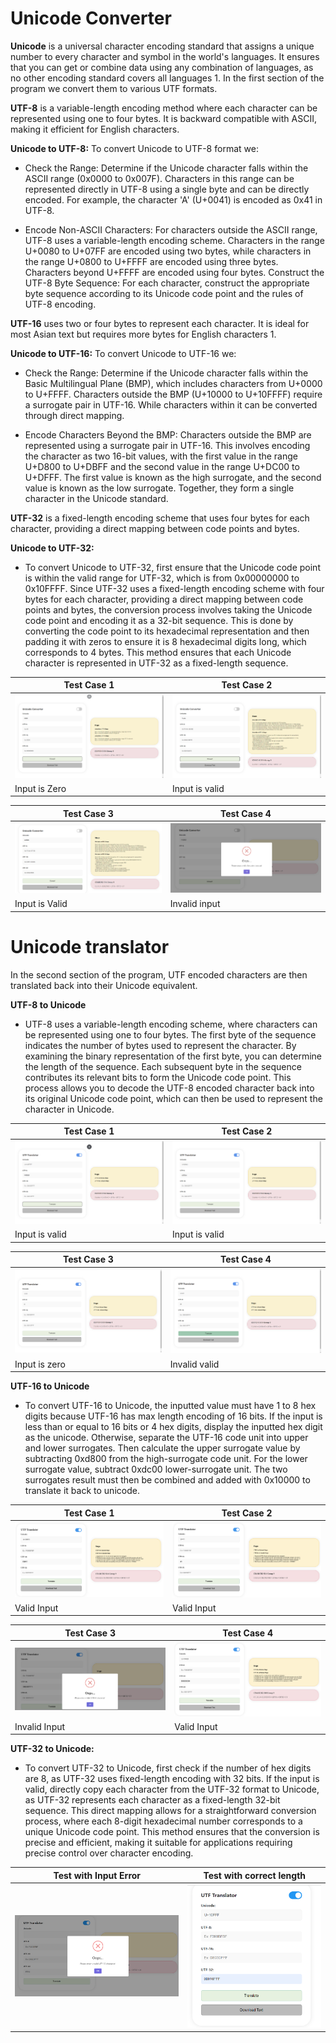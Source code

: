 # Unicode Converter
**Unicode** is a universal character encoding standard that assigns a unique number to every character and symbol in the world's languages. It ensures that you can get or combine data using any combination of languages, as no other encoding standard covers all languages 1.
In the first section of the program we convert them to various UTF formats. 


**UTF-8** is a variable-length encoding method where each character can be represented using one to four bytes. It is backward compatible with ASCII, making it efficient for English characters.

**Unicode to UTF-8:** 
To convert Unicode to UTF-8 format we:

- Check the Range: Determine if the Unicode character falls within the ASCII range (0x0000 to 0x007F). Characters in this range can be represented directly in UTF-8 using a single byte and can be directly encoded. For example, the character 'A' (U+0041) is encoded as 0x41 in UTF-8.

- Encode Non-ASCII Characters: For characters outside the ASCII range, UTF-8 uses a variable-length encoding scheme. Characters in the range U+0080 to U+07FF are encoded using two bytes, while characters in the range U+0800 to U+FFFF are encoded using three bytes. Characters beyond U+FFFF are encoded using four bytes.
Construct the UTF-8 Byte Sequence: For each character, construct the appropriate byte sequence according to its Unicode code point and the rules of UTF-8 encoding.

**UTF-16** uses two or four bytes to represent each character. It is ideal for most Asian text but requires more bytes for English characters 1.

**Unicode to UTF-16:**
To convert Unicode to UTF-16 we:

- Check the Range: Determine if the Unicode character falls within the Basic Multilingual Plane (BMP), which includes characters from U+0000 to U+FFFF. Characters outside the BMP (U+10000 to U+10FFFF) require a surrogate pair in UTF-16. While characters within it can be converted through direct mapping.

- Encode Characters Beyond the BMP: Characters outside the BMP are represented using a surrogate pair in UTF-16. This involves encoding the character as two 16-bit values, with the first value in the range U+D800 to U+DBFF and the second value in the range U+DC00 to U+DFFF. The first value is known as the high surrogate, and the second value is known as the low surrogate. Together, they form a single character in the Unicode standard.

**UTF-32** is a fixed-length encoding scheme that uses four bytes for each character, providing a direct mapping between code points and bytes.

**Unicode to UTF-32:**
- To convert Unicode to UTF-32, first ensure that the Unicode code point is within the valid range for UTF-32, which is from 0x00000000 to 0x10FFFF. Since UTF-32 uses a fixed-length encoding scheme with four bytes for each character, providing a direct mapping between code points and bytes, the conversion process involves taking the Unicode code point and encoding it as a 32-bit sequence. This is done by converting the code point to its hexadecimal representation and then padding it with zeros to ensure it is 8 hexadecimal digits long, which corresponds to 4 bytes. This method ensures that each Unicode character is represented in UTF-32 as a fixed-length sequence.

| Test Case 1 | Test Case 2 |
| ------- | ------- |
| ![Test 1](T1.png) | ![Test 2](T2.png) |
| Input is Zero| Input is valid |

| Test Case 3 | Test Case 4 |
| ------- | ------- |
| ![Test 3](T3.png) | ![Test 4](T4.png) |
| Input is Valid | Invalid input |

# Unicode translator 
In the second section of the program, UTF encoded characters are then translated back into their Unicode equivalent. 

**UTF-8 to Unicode** <br>
- UTF-8 uses a variable-length encoding scheme, where characters can be represented using one to four bytes. The first byte of the sequence indicates the number of bytes used to represent the character. By examining the binary representation of the first byte, you can determine the length of the sequence. Each subsequent byte in the sequence contributes its relevant bits to form the Unicode code point. This process allows you to decode the UTF-8 encoded character back into its original Unicode code point, which can then be used to represent the character in Unicode.
  
| Test Case 1 | Test Case 2 |
| ------- | ------- |
| ![Test 1](UTF8-1.png) | ![Test 2](UTF8-2.png) |
| Input is valid| Input is valid |

| Test Case 3 | Test Case 4 |
| ------- | ------- |
| ![Test 3](UTF8-3.png) | ![Test 4](UTF8-4.png) |
| Input is zero | Invalid valid |

**UTF-16 to Unicode** <br>
- To convert UTF-16 to Unicode, the inputted value must have 1 to 8 hex digits because UTF-16 has max length encoding of 16 bits. If the input is less than or equal to 16 bits or 4 hex digits, display the inputted hex digit as the unicode. Otherwise, separate the UTF-16 code unit into upper and lower surrogates. Then calculate the upper surrogate value by subtracting 0xd800 from the high-surrogate code unit. For the lower surrogate value, subtract 0xdc00 lower-surrogate unit. The two surrogates result must then be combined and added with 0x10000 to translate it back to unicode.

| Test Case 1  | Test Case 2 |
| ------- | ------- |
|![UTF16_Unicode](T16val.png)|![UTF16_Unicode](T16val2.png)|
|  Valid Input  |  Valid Input |

| Test Case 3  | Test Case 4 |
| ------- | ------- |
|![UTF16_Unicode](TranslateUTF16-error.png)|![UTF16_Unicode](TranslateUTF16-accept.png)|
|  Invalid Input  |  Valid Input |

**UTF-32 to Unicode:**
- To convert UTF-32 to Unicode, first check if the number of hex digits are 8, as UTF-32 uses fixed-length encoding with 32 bits. If the input is valid, directly copy each character from the UTF-32 format to Unicode, as UTF-32 represents each character as a fixed-length 32-bit sequence. This direct mapping allows for a straightforward conversion process, where each 8-digit hexadecimal number corresponds to a unique Unicode code point. This method ensures that the conversion is precise and efficient, making it suitable for applications requiring precise control over character encoding.

| Test with Input Error| Test with correct length |
| ------- | ------- |
|![UTF32_Unicode](UTF32.png)|![UTF32_Unicode](UTF32-error.png)|
